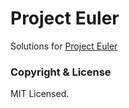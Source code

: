 # Project Euler
Solutions for [Project Euler](https://projecteuler.net/)

### Copyright & License
MIT Licensed.
